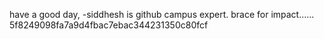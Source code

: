 have a good day,
-siddhesh is github campus expert.
brace for impact......
 5f8249098fa7a9d4fbac7ebac344231350c80fcf
